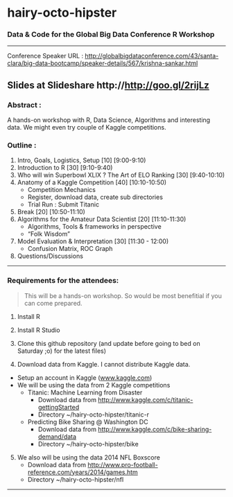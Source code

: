 # hairy-octo-hipster
### Data &amp; Code for the Global Big Data Conference R Workshop

---

Conference Speaker URL : http://globalbigdataconference.com/43/santa-clara/big-data-bootcamp/speaker-details/567/krishna-sankar.html

Slides at Slideshare http://http://goo.gl/2rijLz 
---

### Abstract :

   A hands-on workshop with R, Data Science, Algorithms and interesting data. We might even try couple of Kaggle competitions.

### Outline :

   1. Intro, Goals, Logistics, Setup [10] [9:00-9:10)
   2. Introduction to R [30] [9:10-9:40)
   3. Who will win Superbowl XLIX ? The Art of ELO Ranking [30] [9:40-10:10)
   3. Anatomy of a Kaggle Competition [40] [10:10-10:50)
      * Competition Mechanics
      * Register, download data, create sub directories
      * Trial Run : Submit Titanic
   3. Break [20] [10:50-11:10)
   3. Algorithms for the Amateur Data Scientist [20] [11:10-11:30)
      * Algorithms, Tools & frameworks in perspective
      * “Folk Wisdom”
   3. Model Evaluation & Interpretation [30] [11:30 - 12:00)
      * Confusion Matrix, ROC Graph
   3. Questions/Discussions

---

### Requirements for the attendees:

> This will be a hands-on workshop. So would be most benefitial if you can come prepared.

1. Install R

2. Install R Studio

3. Clone this github repository (and update before going to bed on Saturday ;o) for the latest files)

4. Download data from Kaggle. I cannot distribute Kaggle data.
  * Setup an account in Kaggle (www.kaggle.com)
  * We will be using the data from 2 Kaggle competitions
    * Titanic: Machine Learning from Disaster
      * Download data from http://www.kaggle.com/c/titanic-gettingStarted
      * Directory ~/hairy-octo-hipster/titanic-r
    * Predicting Bike Sharing @ Washington DC
      * Download data from http://www.kaggle.com/c/bike-sharing-demand/data
      * Directory ~/hairy-octo-hipster/bike
 
5. We also will be using the data 2014 NFL Boxscore
    * Download data from http://www.pro-football-reference.com/years/2014/games.htm
    * Directory ~/hairy-octo-hipster/nfl

---
